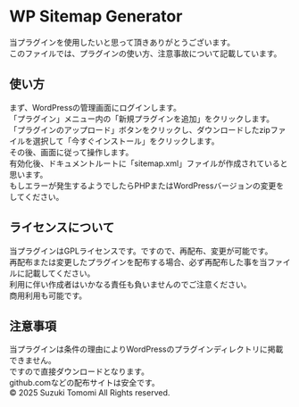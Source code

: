 # WP Sitemap Generator  
当プラグインを使用したいと思って頂きありがとうございます。  
このファイルでは、プラグインの使い方、注意事故について記載しています。  
## 使い方
まず、WordPressの管理画面にログインします。  
「プラグイン」メニュー内の「新規プラグインを追加」をクリックします。  
「プラグインのアップロード」ボタンをクリックし、ダウンロードしたzipファイルを選択して「今すぐインストール」をクリックします。  
その後、画面に従って操作します。  
有効化後、ドキュメントルートに「sitemap.xml」ファイルが作成されていると思います。  
もしエラーが発生するようでしたらPHPまたはWordPressバージョンの変更をしてください。  
## ライセンスについて
当プラグインはGPLライセンスです。ですので、再配布、変更が可能です。  
再配布または変更したプラグインを配布する場合、必ず再配布した事を当ファイルに記載してください。  
利用に伴い作成者はいかなる責任も負いませんのでご注意ください。  
商用利用も可能です。
## 注意事項
当プラグインは条件の理由によりWordPressのプラグインディレクトリに掲載できません。  
ですので直接ダウンロードとなります。  
github.comなどの配布サイトは安全です。  
&copy; 2025 Suzuki Tomomi All Rights reserved.